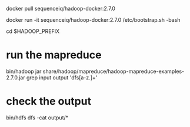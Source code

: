 docker pull sequenceiq/hadoop-docker:2.7.0

docker run -it sequenceiq/hadoop-docker:2.7.0 /etc/bootstrap.sh -bash


cd $HADOOP_PREFIX
# run the mapreduce
bin/hadoop jar share/hadoop/mapreduce/hadoop-mapreduce-examples-2.7.0.jar grep input output 'dfs[a-z.]+'

# check the output
bin/hdfs dfs -cat output/*
